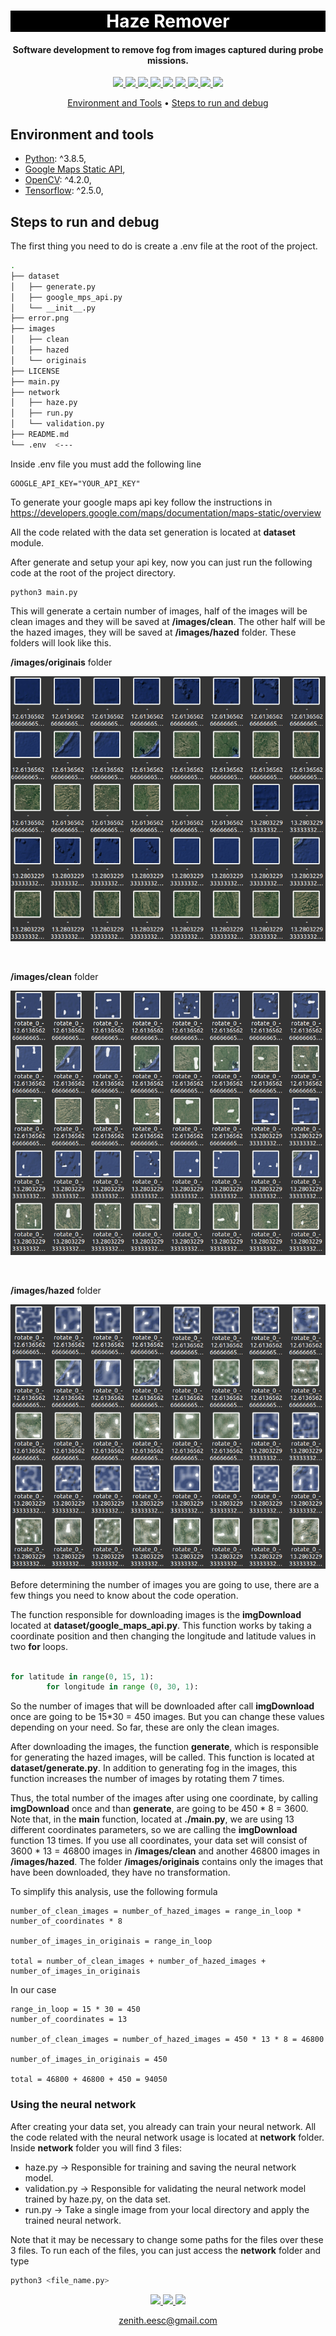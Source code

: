<h1 align="center" style="color:white; background-color:black">Haze Remover</h1>
<h4 align="center">Software development to remove fog from images captured during probe missions.</h4>

<p align="center">
	<a href="http://zenith.eesc.usp.br/">
    <img src="https://img.shields.io/badge/Zenith-Embarcados-black?style=for-the-badge"/>
    </a>
    <a href="https://eesc.usp.br/">
    <img src="https://img.shields.io/badge/Linked%20to-EESC--USP-black?style=for-the-badge"/>
    </a>
    <a href="https://github.com/zenitheesc/Visao/blob/main/LICENSE">
    <img src="https://img.shields.io/github/license/zenitheesc/Visao?style=for-the-badge"/>
    </a>
    <a href="https://github.com/zenitheesc/Visao/issues">
    <img src="https://img.shields.io/github/issues/zenitheesc/Visao?style=for-the-badge"/>
    </a>
    <a href="https://github.com/zenitheesc/Visao/commits/main">
    <img src="https://img.shields.io/github/commit-activity/m/zenitheesc/Visao?style=for-the-badge">
    </a>
    <a href="https://github.com/zenitheesc/Visao/graphs/contributors">
    <img src="https://img.shields.io/github/contributors/zenitheesc/Visao?style=for-the-badge"/>
    </a>
    <a href="https://github.com/zenitheesc/Visao/commits/main">
    <img src="https://img.shields.io/github/last-commit/zenitheesc/Visao?style=for-the-badge"/>
    </a>
    <a href="https://github.com/zenitheesc/Visao/issues">
    <img src="https://img.shields.io/github/issues-raw/zenitheesc/Visao?style=for-the-badge" />
    </a>
    <a href="https://github.com/zenitheesc/Visao/pulls">
    <img src = "https://img.shields.io/github/issues-pr-raw/zenitheesc/Visao?style=for-the-badge">
    </a>
</p>

<p align="center">
    <a href="#environment-and-tools">Environment and Tools</a> •
    <a href="#steps-to-run-and-debug">Steps to run and debug</a>
    <!--<a href="#how-to-contribute">How to contribute?</a> •-->
</p>

## Environment and tools
- [Python](https://www.python.org/): ^3.8.5,
- [Google Maps Static API](https://developers.google.com/maps/documentation/maps-static/overview),
- [OpenCV](https://opencv.org/): ^4.2.0,
- [Tensorflow](https://www.tensorflow.org/): ^2.5.0,
## Steps to run and debug

 
The first thing you need to do is create a .env file at the root of the project. 

```bash
.
├── dataset
│   ├── generate.py
│   ├── google_mps_api.py
│   └── __init__.py
├── error.png
├── images
│   ├── clean
│   ├── hazed
│   └── originais
├── LICENSE
├── main.py
├── network
│   ├── haze.py
│   ├── run.py
│   └── validation.py
├── README.md
└── .env  <---

```
Inside .env file you must add the following line

```
GOOGLE_API_KEY="YOUR_API_KEY"
```
To generate your google maps api key follow the instructions in https://developers.google.com/maps/documentation/maps-static/overview

All the code related with the data set generation is located at **dataset** module.

After generate and setup your api key, now you can just run the following code at the root of the project directory.

```
python3 main.py
```
This will generate a certain number of images, half of the images will be clean images and they will be saved at **/images/clean**. The other half will be the hazed images, they will be saved at **/images/hazed** folder. These folders will look like this.


**/images/originais** folder
<p align="center">
    <img src="https://raw.githubusercontent.com/zenitheesc/haze-remover/assets/originais_readme.png"/>
</p>
<br>

**/images/clean** folder
<p align="center">
    <img src="https://raw.githubusercontent.com/zenitheesc/haze-remover/assets/clean_readme.png"/>
</p>
<br>

**/images/hazed** folder
<p align="center">
    <img src="https://raw.githubusercontent.com/zenitheesc/haze-remover/assets/hazed_readme.png"/>
</p>

Before determining the number of images you are going to use, there are a few things you need to know about the code operation.

The function responsible for downloading images is the **imgDownload** located at **dataset/google_maps_api.py**. This function works by taking a coordinate position and then changing the longitude and latitude values ​​in two **for** loops.

```python

for latitude in range(0, 15, 1):
		for longitude in range (0, 30, 1):

```
So the number of images that will be downloaded after call **imgDownload** once are going to be 15*30 = 450 images. But you can change these values depending on your need. So far, these are only the clean images.

After downloading the images, the function **generate**, which is responsible for generating the hazed images, will be called. This function is located at **dataset/generate.py**. In addition to generating fog in the images, this function increases the number of images by rotating them 7 times.

Thus, the total number of the images after using one coordinate, by calling **imgDownload** once and than **generate**, are going to be 450 * 8 = 3600. Note that, in the **main** function, located at **./main.py**, we are using 13 different coordinates parameters, so we are calling the **imgDownload** function 13 times. If you use all coordinates, your data set will consist of 3600 * 13 = 46800 images in **/images/clean** and another 46800 images in **/images/hazed**. The folder **/images/originais** contains only the images that have been downloaded, they have no transformation.

To simplify this analysis, use the following formula

```
number_of_clean_images = number_of_hazed_images = range_in_loop * number_of_coordinates * 8

number_of_images_in_originais = range_in_loop

total = number_of_clean_images + number_of_hazed_images + number_of_images_in_originais
```
In our case
```
range_in_loop = 15 * 30 = 450
number_of_coordinates = 13

number_of_clean_images = number_of_hazed_images = 450 * 13 * 8 = 46800

number_of_images_in_originais = 450

total = 46800 + 46800 + 450 = 94050
```
### Using the neural network
After creating your data set, you already can train your neural network. All the code related with the neural network usage is located at **network** folder.
Inside **network** folder you will find 3 files:
- haze.py -> Responsible for training and saving the neural network model.
- validation.py -> Responsible for validating the neural network model trained by haze.py, on the data set.
- run.py -> Take a single image from your local directory and apply the trained neural network. 

Note that it may be necessary to change some paths for the files over these 3 files.
To run each of the files, you can just access the **network** folder and type
```bash
python3 <file_name.py>
``` 
<!--- ## How to contribute

`(optional, depends on the project) list of simple rules to help people work on the project.`

`Examples: How to format a pull request\n How to format an issue` --->


<p align="center">
    <a href="http://zenith.eesc.usp.br">
    <img src="https://img.shields.io/badge/Check%20out-Zenith's Oficial Website-black?style=for-the-badge" />
    </a> 
    <a href="https://www.facebook.com/zenitheesc">
    <img src="https://img.shields.io/badge/Like%20us%20on-facebook-blue?style=for-the-badge"/>
    </a> 
    <a href="https://www.instagram.com/zenith_eesc/">
    <img src="https://img.shields.io/badge/Follow%20us%20on-Instagram-red?style=for-the-badge"/>
    </a>

</p>
<p align = "center">
<a href="zenith.eesc@gmail.com">zenith.eesc@gmail.com</a>
</p>
